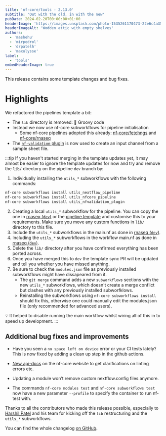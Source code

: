```yaml
---
title: 'nf-core/tools - 2.13.0'
subtitle: 'Out with the old, in with the new'
pubDate: 2024-02-20T00:00:00+01:00
headerImage: 'https://images.unsplash.com/photo-1535261170473-22e6c4a35c43'
headerImageAlt: 'Wodden attic with empty shelves'
authors:
  - 'mashehu'
  - 'mirpedrol'
  - 'drpatelh'
  - 'maxulysse'
label:
  - 'tools'
embedHeaderImage: true
---
```


This release contains some template changes and bug fixes.

# Highlights

We refactored the pipelines template a bit:

- The `lib` directory is removed: :wave: Groovy code
- Instead we now use nf-core subworkflows for pipeline initialisation
  - Some nf-core pipelines adopted this already: [nf-core/fetchngs](https://github.com/nf-core/fetchngs/tree/dev) and [nf-core/rnaseq](https://github.com/nf-core/rnaseq/tree/dev)
- The [`nf-validation` plugin](https://nextflow-io.github.io/nf-validation/1.1/) is now used to create an input channel from a sample sheet file.

:::tip
If you haven't started merging in the template updates yet, it may almost be easier to ignore the template updates for now and try and remove the `lib/` directory on the pipeline `dev` branch by:

1. Individually installing the `utils_*` subworkflows with the following commands:

```bash
nf-core subworkflows install utils_nextflow_pipeline
nf-core subworkflows install utils_nfcore_pipeline
nf-core subworkflows install utils_nfvalidation_plugin
```

2. Creating a local `utils_*` subworkflow for the pipeline. You can copy the one in [rnaseq (`dev`)](https://github.com/nf-core/rnaseq/blob/dev/subworkflows/local/utils_nfcore_rnaseq_pipeline/main.nf) or the [pipeline template](https://github.com/nf-core/tools/blob/master/nf_core/pipeline-template/subworkflows/local/utils_nfcore_pipeline_pipeline/main.nf) and customise this to your requirements. Make sure you move any custom functions in `lib/` directory to this file.
3. Include the `utils_*` subworkflows in the main.nf as done in [rnaseq (`dev`)](https://github.com/nf-core/rnaseq/blob/48663bffadb900e1ae4e11fb3391134cbf12ffc7/main.nf#L22-L25).
4. Including the `utils_*` subworkflows in the workflow main.nf as done in [rnaseq (`dev`)](https://github.com/nf-core/rnaseq/blob/48663bffadb900e1ae4e11fb3391134cbf12ffc7/workflows/rnaseq/main.nf#L25-L30).
5. Delete the `lib/` directory after you have confirmed everything has been ported across.
6. Once you have merged this to `dev` the template sync PR will be updated and tell you whether you have missed anything.
7. Be sure to check the `modules.json` file as previously installed subworkflows might have dissapeared from it.
    - The `git merge` command adds a new `subworkflows` sections with the new `utils_*` subworkflows, which doesn't create a merge conflict but clashes with any previously installed subworfklows.
    - Reinstalling the subworkflows using `nf-core subworkflows install` should fix this, otherwise one could manually edit the modules.json file (only recommended for advanced users).

:bulb: It helped to disable running the main workflow whilst wiring all of this in to speed up development.
:::

## Additional bug fixes and improvements

- Have you seen a `no space left on device` error or your CI tests lately? This is now fixed by adding a clean up step in the github actions.

- [New api-docs](https://nf-co.re/tools/docs/latest) on the nf-core website to get clarifications on linting errors etc.

- Updating a module won’t remove custom nextflow.config files anymore.

- The commands `nf-core modules test` and `nf-core subworkflows test` now have a new parameter `--profile` to specify the container to run nf-test with.

Thanks to all the contributors who made this release possible, especially to [Harshil Patel](https://github.com/drpatelh/) and his team for kicking off the `lib` restructuring and the `utils_*` subworkflows.

You can find the whole changelog [on GitHub](https://github.com/nf-core/tools/releases/tag/2.13).
